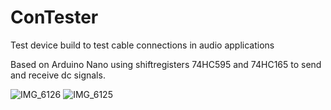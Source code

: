 # ConTester
Test device build to test cable connections in audio applications

Based on Arduino Nano using shiftregisters 74HC595 and 74HC165 to send and receive dc signals.

![IMG_6126](https://user-images.githubusercontent.com/46648238/135904973-602015bb-0cd2-4e5e-96a4-f3a093b61bc9.jpg)
![IMG_6125](https://user-images.githubusercontent.com/46648238/135905001-7cfcdcfe-358d-4673-9fec-0bae30f6703b.jpg)
